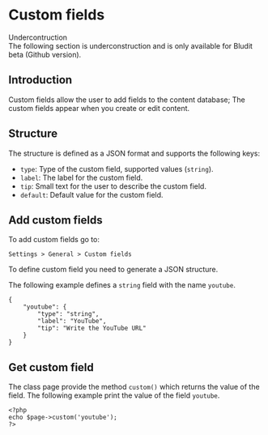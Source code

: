 # Custom fields
<!-- position: 7 -->

<div class="note">
<div class="title">Undercontruction</div>
The following section is underconstruction and is only available for Bludit beta (Github version).
</div>


## Introduction
Custom fields allow the user to add fields to the content database; The custom fields appear when you create or edit content.

## Structure
The structure is defined as a JSON format and supports the following keys:
- `type`: Type of the custom field, supported values (`string`).
- `label`: The label for the custom field.
- `tip`: Small text for the user to describe the custom field.
- `default`: Default value for the custom field.

## Add custom fields
To add custom fields go to:
```
Settings > General > Custom fields
```

To define custom field you need to generate a JSON structure.

The following example defines a `string` field with the name `youtube`.
```
{
    "youtube": {
        "type": "string",
        "label": "YouTube",
        "tip": "Write the YouTube URL"
    }
}
```

## Get custom field
The class page provide the method `custom()` which returns the value of the field. The following example print the value of the field `youtube`.

```
<?php
echo $page->custom('youtube');
?>
```